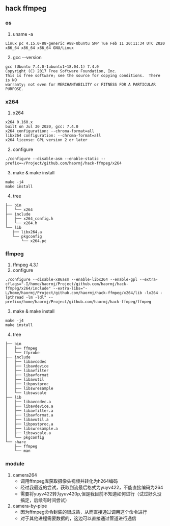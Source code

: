 ## hack ffmpeg

### os

1. uname -a
  ```
  Linux pc 4.15.0-88-generic #88-Ubuntu SMP Tue Feb 11 20:11:34 UTC 2020 x86_64 x86_64 x86_64 GNU/Linux
  ```
2. gcc --version
  ```
  gcc (Ubuntu 7.4.0-1ubuntu1~18.04.1) 7.4.0
  Copyright (C) 2017 Free Software Foundation, Inc.
  This is free software; see the source for copying conditions.  There is NO
  warranty; not even for MERCHANTABILITY or FITNESS FOR A PARTICULAR PURPOSE.
  ```
### x264

1. x264
  ```
  x264 0.160.x
  built on Jul 30 2020, gcc: 7.4.0
  x264 configuration: --chroma-format=all
  libx264 configuration: --chroma-format=all
  x264 license: GPL version 2 or later
  ```
2. configure
  ```
  ./configure --disable-asm --enable-static --prefix=~/Project/github.com/haormj/hack-ffmpeg/x264
  ```
3. make & make install
  ```
  make -j4
  make install
  ```
4. tree
  ```
  ├── bin
  │   └── x264
  ├── include
  │   ├── x264_config.h
  │   └── x264.h
  └── lib
     ├── libx264.a
     └── pkgconfig
         └── x264.pc
  ```

### ffmpeg

1. ffmpeg 4.3.1
2. configure
  ```
  ./configure --disable-x86asm --enable-libx264 --enable-gpl --extra-cflags="-I/home/haormj/Project/github.com/haormj/hack-ffmpeg/x264/include" --extra-libs="-L/home/haormj/Project/github.com/haormj/hack-ffmpeg/x264/lib -lx264 -lpthread -lm -ldl" --prefix=/home/haormj/Project/github.com/haormj/hack-ffmpeg/ffmpeg
  ```
3. make & make install
  ```
  make -j4
  make install
  ```
4. tree
  ```
  ├── bin
  │   ├── ffmpeg
  │   └── ffprobe
  ├── include
  │   ├── libavcodec
  │   ├── libavdevice
  │   ├── libavfilter
  │   ├── libavformat
  │   ├── libavutil
  │   ├── libpostproc
  │   ├── libswresample
  │   └── libswscale
  ├── lib
  │   ├── libavcodec.a
  │   ├── libavdevice.a
  │   ├── libavfilter.a
  │   ├── libavformat.a
  │   ├── libavutil.a
  │   ├── libpostproc.a
  │   ├── libswresample.a
  │   ├── libswscale.a
  │   └── pkgconfig
  └── share
      ├── ffmpeg
      └── man
  ```

### module

1. camera264
    - 调用ffmpeg库获取摄像头视频并转化为h264编码
    - 经过我最近的尝试，获取到流最后格式为yuyv422，不能直接编码为264
    - 需要将yuyv422转为yuv420p,但是我目前不知道如何进行（试过好久没搞定，后续有时间尝试）
2. camera-by-pipe
    - 因为ffmpeg命令封装的很成熟，从而直接通过调用这个命令进行
    - 对于其他进程需要数据的，这边可以直接通过管道进行通信
